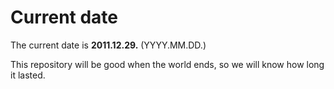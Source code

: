 # Current date

The current date is **2011.12.29.** (YYYY.MM.DD.)

This repository will be good when the world ends, so we will know how long it lasted.